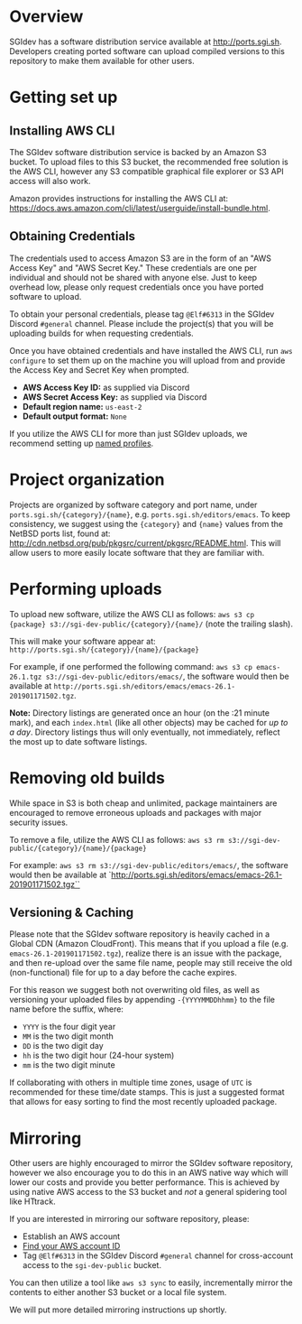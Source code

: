 # Overview
SGIdev has a software distribution service available at <http://ports.sgi.sh>. Developers creating ported software can upload compiled versions to this repository to make them available for other users.

# Getting set up
## Installing AWS CLI
The SGIdev software distribution service is backed by an Amazon S3 bucket. To upload files to this S3 bucket, the recommended free solution is the AWS CLI, however any S3 compatible graphical file explorer or S3 API access will also work.

Amazon provides instructions for installing the AWS CLI at: <https://docs.aws.amazon.com/cli/latest/userguide/install-bundle.html>.

## Obtaining Credentials
The credentials used to access Amazon S3 are in the form of an "AWS Access Key" and "AWS Secret Key." These credentials are one per individual and should not be shared with anyone else. Just to keep overhead low, please only request credentials once you have ported software to upload.

To obtain your personal credentials, please tag `@Elf#6313` in the SGIdev Discord `#general` channel. Please include the project(s) that you will be uploading builds for when requesting credentials.

Once you have obtained credentials and have installed the AWS CLI, run `aws configure` to set them up on the machine you will upload from and provide the Access Key and Secret Key when prompted.

* **AWS Access Key ID:** as supplied via Discord
* **AWS Secret Access Key:** as supplied via Discord
* **Default region name:** `us-east-2`
* **Default output format:** `None`

If you utilize the AWS CLI for more than just SGIdev uploads, we recommend setting up [named profiles](https://docs.aws.amazon.com/cli/latest/userguide/cli-configure-profiles.html).

# Project organization
Projects are organized by software category and port name, under `ports.sgi.sh/{category}/{name}`, e.g. `ports.sgi.sh/editors/emacs`. To keep consistency, we suggest using the `{category}` and `{name}` values from the NetBSD ports list, found at: <http://cdn.netbsd.org/pub/pkgsrc/current/pkgsrc/README.html>. This will allow users to more easily locate software that they are familiar with.

# Performing uploads
To upload new software, utilize the AWS CLI as follows:
``aws s3 cp {package} s3://sgi-dev-public/{category}/{name}/`` (note the trailing slash).

This will make your software appear at: `http://ports.sgi.sh/{category}/{name}/{package}`

For example, if one performed the following command:
``aws s3 cp emacs-26.1.tgz s3://sgi-dev-public/editors/emacs/``, the software would then be available at `http://ports.sgi.sh/editors/emacs/emacs-26.1-201901171502.tgz`.

**Note:** Directory listings are generated once an hour (on the :21 minute mark), and each `index.html` (like all other objects) may be cached for *up to a day*. Directory listings thus will only eventually, not immediately, reflect the most up to date software listings.

# Removing old builds
While space in S3 is both cheap and unlimited, package maintainers are encouraged to remove erroneous uploads and packages with major security issues.

To remove a file, utilize the AWS CLI as follows:
``aws s3 rm s3://sgi-dev-public/{category}/{name}/{package}``

For example:
``aws s3 rm s3://sgi-dev-public/editors/emacs/``, the software would then be available at `http://ports.sgi.sh/editors/emacs/emacs-26.1-201901171502.tgz``

## Versioning & Caching
Please note that the SGIdev software repository is heavily cached in a Global CDN (Amazon CloudFront). This means that if you upload a file (e.g. `emacs-26.1-201901171502.tgz`), realize there is an issue with the package, and then re-upload over the same file name, people may still receive the old (non-functional) file for up to a day before the cache expires.

For this reason we suggest both not overwriting old files, as well as versioning your uploaded files by appending `-{YYYYMMDDhhmm}` to the file name before the suffix, where:

* `YYYY` is the four digit year
* `MM` is the two digit month
* `DD` is the two digit day
* `hh` is the two digit hour (24-hour system)
* `mm` is the two digit minute

If collaborating with others in multiple time zones, usage of `UTC` is recommended for these time/date stamps. This is just a suggested format that allows for easy sorting to find the most recently uploaded package.

# Mirroring
Other users are highly encouraged to mirror the SGIdev software repository, however we also encourage you to do this in an AWS native way which will lower our costs and provide you better performance. This is achieved by using native AWS access to the S3 bucket and _not_ a general spidering tool like HTtrack.

If you are interested in mirroring our software repository, please:

* Establish an AWS account
* [Find your AWS account ID](https://docs.aws.amazon.com/IAM/latest/UserGuide/console_account-alias.html#FindingYourAWSId)
* Tag `@Elf#6313` in the SGIdev Discord `#general` channel for cross-account access to the `sgi-dev-public` bucket.

You can then utilize a tool like `aws s3 sync` to easily, incrementally mirror the contents to either another S3 bucket or a local file system.

We will put more detailed mirroring instructions up shortly.
